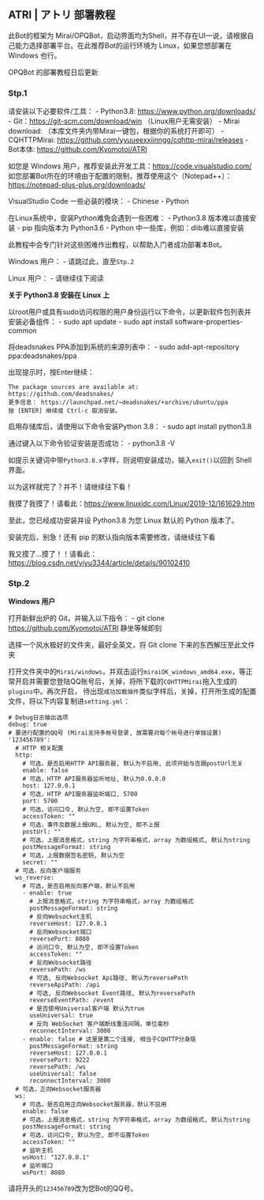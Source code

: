 ## ATRI | アトリ 部署教程
此Bot的框架为 Mirai/OPQBot，启动界面均为Shell，并不存在UI一说，请根据自己能力选择部署平台。在此推荐Bot的运行环境为 Linux，如果您想部署在 Windows 也行。

OPQBot 的部署教程日后更新

### Stp.1 
  请安装以下必要软件/工具：
    - Python3.8: <https://www.python.org/downloads/>
    - Git：<https://git-scm.com/download/win> （Linux用户无需安装）
    - Mirai download: （本库文件夹内带Mirai一键包，根据你的系统打开即可）
    - CQHTTPMirai: <https://github.com/yyuueexxiinngg/cqhttp-mirai/releases>
    - Bot本体: <https://github.com/Kyomotoi/ATRI>

  如您是 Windows 用户，推荐安装此开发工具：<https://code.visualstudio.com/>
  如您部署Bot所在的环境由于配置的限制，推荐使用这个（Notepad++）：<https://notepad-plus-plus.org/downloads/>

  VisualStudio Code 一些必装的模块：
    - Chinese
    - Python

  在Linux系统中，安装Python难免会遇到一些困难：
    - Python3.8 版本难以直接安装
    - pip 指向版本为 Python3.6
    - Python 中一些库，例如：dlib难以直接安装
  
  此教程中会专门针对这些困难作出教程，以帮助入门者成功部署本Bot。
  
  Windows 用户：
    - 请跳过此，直至`Stp.2`
  
  Linux 用户：
    - 请继续往下阅读
  
  **关于 Python3.8 安装在 Linux 上**
  
  以root用户或具有sudo访问权限的用户身份运行以下命令，以更新软件包列表并安装必备组件：
    - sudo apt update
    - sudo apt install software-properties-common
  
  将deadsnakes PPA添加到系统的来源列表中：
    - sudo add-apt-repository ppa:deadsnakes/ppa
  
  出现提示时，按Enter继续：
  ```
  The package sources are available at:
  https://github.com/deadsnakes/
  更多信息： https://launchpad.net/~deadsnakes/+archive/ubuntu/ppa
  按 [ENTER] 继续或 Ctrl-c 取消安装。
  ```
  
  启用存储库后，请使用以下命令安装Python 3.8：
    - sudo apt install python3.8
  
  通过键入以下命令验证安装是否成功：
    - python3.8 -V
  
  如提示关键词中带`Python3.8.x`字样，则说明安装成功，输入`exit()`以回到 Shell 界面。
  
  以为这样就完了？并不！请继续往下看！
  
  我摸了我摸了！请看此：<https://www.linuxidc.com/Linux/2019-12/161629.htm>
  
  至此，您已经成功安装并设 Python3.8 为您 Linux 默认的 Python 版本了。
  
  安装完后，别急！还有 pip 的默认指向版本需要修改，请继续往下看
  
  我又摸了...摸了！！请看此：<https://blog.csdn.net/yiyu3344/article/details/90102410>
  
### Stp.2
  **Windows 用户**
  
  打开新鲜出炉的 Git，并输入以下指令：
    - git clone https://github.com/Kyomotoi/ATRI
  静坐等候即刻
  
  选择一个风水极好的文件夹，最好全英文，将 Git clone 下来的东西解压至此文件夹
  
  打开文件夹中的`Mirai/windows`，并双击运行`miraiOK_windows_amd64.exe`，等正常开启并需要您登陆QQ账号后，关掉，将所下载的`CQHTTPMirai`拖入生成的`plugins`中。再次开启，   待出现`成功加载插件`类似字样后，关掉，打开所生成的配置文件，将以下内容复制进`setting.yml`：
  ```
  # Debug日志输出选项
  debug: true
  # 要进行配置的QQ号 (Mirai支持多帐号登录, 故需要对每个帐号进行单独设置)
  '123456789':
    # HTTP 相关配置
    http:
      # 可选，是否启用HTTP API服务器, 默认为不启用, 此项开始与否跟postUrl无关
      enable: false
      # 可选，HTTP API服务器监听地址, 默认为0.0.0.0
      host: 127.0.0.1
      # 可选，HTTP API服务器监听端口, 5700
      port: 5700
      # 可选，访问口令, 默认为空, 即不设置Token
      accessToken: ""
      # 可选，事件及数据上报URL, 默认为空, 即不上报
      postUrl: ""
      # 可选，上报消息格式，string 为字符串格式，array 为数组格式, 默认为string
      postMessageFormat: string
      # 可选，上报数据签名密钥, 默认为空
      secret: ""
    # 可选，反向客户端服务
    ws_reverse:
      # 可选，是否启用反向客户端，默认不启用
      - enable: true
        # 上报消息格式，string 为字符串格式，array 为数组格式
        postMessageFormat: string
        # 反向Websocket主机
        reverseHost: 127.0.0.1
        # 反向Websocket端口
        reversePort: 8080
        # 访问口令, 默认为空, 即不设置Token
        accessToken: ""
        # 反向Websocket路径
        reversePath: /ws
        # 可选, 反向Websocket Api路径, 默认为reversePath
        reverseApiPath: /api
        # 可选, 反向Websocket Event路径, 默认为reversePath
        reverseEventPath: /event
        # 是否使用Universal客户端 默认为true
        useUniversal: true
        # 反向 WebSocket 客户端断线重连间隔，单位毫秒
        reconnectInterval: 3000
      - enable: false # 这里是第二个连接, 相当于CQHTTP分身版
        postMessageFormat: string
        reverseHost: 127.0.0.1
        reversePort: 9222
        reversePath: /ws
        useUniversal: false
        reconnectInterval: 3000
    # 可选，正向Websocket服务器
    ws:
      # 可选，是否启用正向Websocket服务器，默认不启用
      enable: false
      # 可选，上报消息格式，string 为字符串格式，array 为数组格式, 默认为string
      postMessageFormat: string
      # 可选，访问口令, 默认为空, 即不设置Token
      accessToken: ""
      # 监听主机
      wsHost: "127.0.0.1"
      # 监听端口
      wsPort: 8080
  ```
  请将开头的`123456789`改为您Bot的QQ号。
  
  





  
